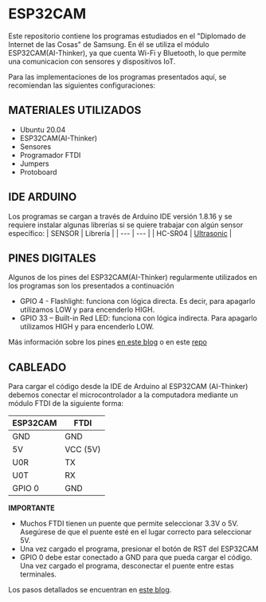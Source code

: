 # ESP32CAM
  Este repositorio contiene los programas estudiados en el "Diplomado de Internet de las Cosas" de Samsung.
  En él se utiliza el módulo ESP32CAM(AI-Thinker), ya que cuenta Wi-Fi y Bluetooth, lo que permite una comunicacion con sensores y dispositivos IoT.

  Para las implementaciones de los programas presentados aquí, se recomiendan las siguientes configuraciones: 

## MATERIALES UTILIZADOS
  * Ubuntu 20.04
  * ESP32CAM(AI-Thinker)
  * Sensores
  * Programador FTDI
  * Jumpers
  * Protoboard 

## IDE ARDUINO
  Los programas se cargan a través de Arduino IDE versión 1.8.16 y se requiere instalar algunas librerías si se quiere trabajar con algún sensor específico:
  | SENSOR | Librería |
  | --- | --- |
  | HC-SR04 | [Ultrasonic](https://github.com/ErickSimoes/Ultrasonic) |

## PINES DIGITALES
  Algunos de los pines del ESP32CAM(AI-Thinker) regularmente utilizados en los programas son los presentados a continuación
  * GPIO 4 - Flashlight: funciona con lógica directa. Es decir, para apagarlo utilizamos LOW y para encenderlo HIGH.
  * GPIO 33 – Built-in Red LED: funciona con lógica indirecta. Para apagarlo utilizamos HIGH y para encenderlo LOW.

  Más información sobre los pines [en este blog](https://randomnerdtutorials.com/esp32-cam-ai-thinker-pinout/) o en este [repo](https://github.com/raphaelbs/esp32-cam-ai-thinker/blob/master/docs/esp32cam-pin-notes.md)

## CABLEADO
  Para cargar el código desde la IDE de Arduino al ESP32CAM (AI-Thinker) debemos conectar el microcontrolador a la computadora mediante un módulo FTDI de la siguiente forma:

  | ESP32CAM | FTDI |
  | ------------- | ------------- |
  | GND	| GND |
  | 5V |	VCC (5V) |
  | U0R |	TX |
  | U0T |	RX |
  | GPIO 0	| GND |

**IMPORTANTE** 
* Muchos FTDI tienen un puente que permite seleccionar 3.3V o 5V. Asegúrese de que el puente esté en el lugar correcto para seleccionar 5V.
* Una vez cargado el programa, presionar el botón de RST del ESP32CAM
* GPIO 0 debe estar conectado a GND para que pueda cargar el código. Una vez cargado el programa, desconectar el puente entre estas terminales.

Los pasos detallados se encuentran en [este blog](https://randomnerdtutorials.com/program-upload-code-esp32-cam/).
